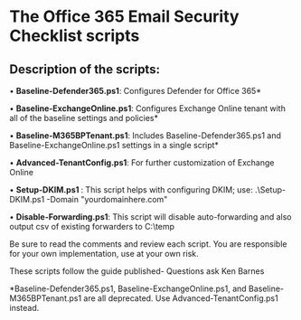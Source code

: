 <H1>The Office 365 Email Security Checklist scripts</H1>

<H2>Description of the scripts:</H2>

<p>• <b>Baseline-Defender365.ps1</b>: Configures Defender for Office 365*
<p>• <b>Baseline-ExchangeOnline.ps1</b>: Configures Exchange Online tenant with all of the baseline settings and policies*
<p>• <b>Baseline-M365BPTenant.ps1</b>: Includes Baseline-Defender365.ps1 and Baseline-ExchangeOnline.ps1 settings in a single script*
<p>• <b>Advanced-TenantConfig.ps1</b>: For further customization of Exchange Online
<p>• <b>Setup-DKIM.ps1 </b>: This script helps with configuring DKIM; use: .\Setup-DKIM.ps1 -Domain "yourdomainhere.com"
<p>• <b>Disable-Forwarding.ps1</b>: This script will disable auto-forwarding and also output csv of existing forwarders to C:\temp

<p>Be sure to read the comments and review each script. You are responsible for your own implementation, use at your own risk.
<p>These scripts follow the guide published- Questions ask Ken Barnes
  <p>
    <p>*Baseline-Defender365.ps1, Baseline-ExchangeOnline.ps1, and Baseline-M365BPTenant.ps1 are all deprecated. Use Advanced-TenantConfig.ps1 instead. 
